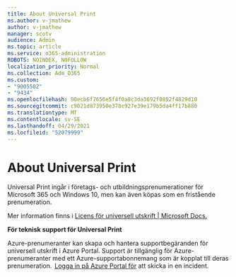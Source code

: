 ```yaml
---
title: About Universal Print
ms.author: v-jmathew
author: v-jmathew
manager: scotv
audience: Admin
ms.topic: article
ms.service: o365-administration
ROBOTS: NOINDEX, NOFOLLOW
localization_priority: Normal
ms.collection: Adm_O365
ms.custom:
- "9005502"
- "9434"
ms.openlocfilehash: 90ecb6f7656e5f4f0a8c3da3692f0892f4829d10
ms.sourcegitcommit: c9021d873950e378c927e39e179b5da4ff17b880
ms.translationtype: MT
ms.contentlocale: sv-SE
ms.lasthandoff: 04/29/2021
ms.locfileid: "52079999"
---
```

# <a name="about-universal-print"></a>About Universal Print

Universal Print ingår i företags- och utbildningsprenumerationer för Microsoft 365 och Windows 10, men kan även köpas som en fristående prenumeration.

Mer information finns i [Licens för universell utskrift | Microsoft Docs.](https://docs.microsoft.com/universal-print/fundamentals/universal-print-license)

**För teknisk support för Universal Print**

Azure-prenumeranter kan skapa och hantera supportbegäranden för universell utskrift i Azure Portal. Support är tillgänglig för Azure-prenumeranter med ett Azure-supportabonnemang som är kopplat till deras prenumeration.  [Logga in på Azure Portal för](https://ms.portal.azure.com/#blade/Microsoft_Azure_Support/HelpAndSupportBlade/newsupportrequest) att skicka in en incident.